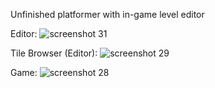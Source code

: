 Unfinished platformer with in-game level editor

Editor:
![screenshot 31](https://cloud.githubusercontent.com/assets/1466920/13535238/8548a70a-e239-11e5-83b3-ff90c093fecb.png)

Tile Browser (Editor):
![screenshot 29](https://cloud.githubusercontent.com/assets/1466920/13535239/855ff3c4-e239-11e5-8c3a-27f07fe60ffb.png)

Game:
![screenshot 28](https://cloud.githubusercontent.com/assets/1466920/13535240/856f053a-e239-11e5-9569-15d9399a111b.png)
